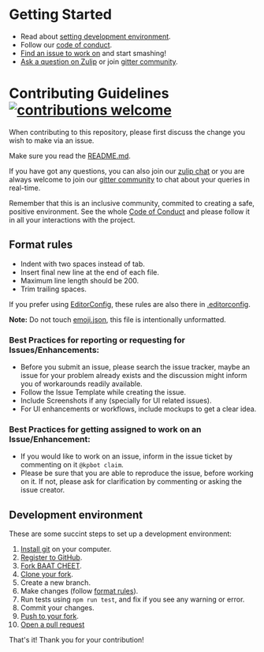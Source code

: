 # Getting Started

- Read about [setting development environment](#development-environment).
- Follow our [code of conduct](https://github.com/KamandPrompt/baat-cheet/blob/master/CODE_OF_CONDUCT.md).
- [Find an issue to work on](https://github.com/KamandPrompt/baat-cheet/issues) and start smashing!
- [Ask a question on Zulip](https://kamandprompt.zulipchat.com/login/#narrow/stream/201590-Baat-Cheet.20Project) or join [gitter community](https://gitter.im/Baat-Cheet-IIT).

# Contributing Guidelines [![contributions welcome](https://img.shields.io/badge/contributions-welcome-brightgreen.svg?style=flat)](https://github.com/KamandPrompt/baat-cheet/issues)

When contributing to this repository, please first discuss the change you wish to make via an issue.

Make sure you read the [README.md](https://github.com/KamandPrompt/baat-cheet/blob/master/README.md).

If you have got any questions, you can also join our [zulip chat](https://kamandprompt.zulipchat.com/login/#narrow/stream/201590-Baat-Cheet.20Project) or you are always welcome to join our [gitter community](https://gitter.im/Baat-Cheet-IIT) to chat about your queries in real-time.

Remember that this is an inclusive community, commited to creating a safe, positive environment. See the whole [Code of Conduct](https://github.com/KamandPrompt/baat-cheet/blob/master/CODE_OF_CONDUCT.md) and please follow it in all your interactions with the project.

## Format rules
  - Indent with two spaces instead of tab.
  - Insert final new line at the end of each file.
  - Maximum line length should be 200.
  - Trim trailing spaces.

If you prefer using [EditorConfig](https://editorconfig.org), these rules are also there in [.editorconfig](.editorconfig).

**Note:** Do not touch [emoji.json](public/emoji.json), this file is intentionally unformatted.

### Best Practices for reporting or requesting for Issues/Enhancements:
  - Before you submit an issue, please search the issue tracker, maybe an issue for your problem already exists and the discussion might inform you of workarounds readily available.
  - Follow the Issue Template while creating the issue.
  - Include Screenshots if any (specially for UI related issues).
  - For UI enhancements or workflows, include mockups to get a clear idea.

### Best Practices for getting assigned to work on an Issue/Enhancement:
- If you would like to work on an issue, inform in the issue ticket by commenting on it ```@kpbot claim```.
- Please be sure that you are able to reproduce the issue, before working on it. If not, please ask for clarification by commenting or asking the issue creator.


## Development environment

These are some succint steps to set up a development environment:

1. [Install git](https://git-scm.com/) on your computer.
2. [Register to GitHub](https://github.com).
3. [Fork BAAT CHEET](https://help.github.com/articles/fork-a-repo).
4. [Clone your fork](https://help.github.com/articles/cloning-a-repository).
9. Create a new branch.
10. Make changes (follow [format rules](#format-rules)).
11. Run tests using `npm run test`, and fix if you see any warning or error.
12. Commit your changes.
13. [Push to your fork](https://help.github.com/articles/pushing-to-a-remote).
14. [Open a pull request](https://help.github.com/articles/creating-a-pull-request)


That's it! Thank you for your contribution!
